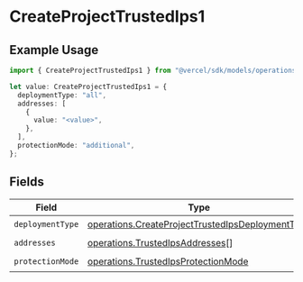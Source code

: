 # CreateProjectTrustedIps1

## Example Usage

```typescript
import { CreateProjectTrustedIps1 } from "@vercel/sdk/models/operations/createproject.js";

let value: CreateProjectTrustedIps1 = {
  deploymentType: "all",
  addresses: [
    {
      value: "<value>",
    },
  ],
  protectionMode: "additional",
};
```

## Fields

| Field                                                                                                                | Type                                                                                                                 | Required                                                                                                             | Description                                                                                                          |
| -------------------------------------------------------------------------------------------------------------------- | -------------------------------------------------------------------------------------------------------------------- | -------------------------------------------------------------------------------------------------------------------- | -------------------------------------------------------------------------------------------------------------------- |
| `deploymentType`                                                                                                     | [operations.CreateProjectTrustedIpsDeploymentType](../../models/operations/createprojecttrustedipsdeploymenttype.md) | :heavy_check_mark:                                                                                                   | N/A                                                                                                                  |
| `addresses`                                                                                                          | [operations.TrustedIpsAddresses](../../models/operations/trustedipsaddresses.md)[]                                   | :heavy_check_mark:                                                                                                   | N/A                                                                                                                  |
| `protectionMode`                                                                                                     | [operations.TrustedIpsProtectionMode](../../models/operations/trustedipsprotectionmode.md)                           | :heavy_check_mark:                                                                                                   | N/A                                                                                                                  |